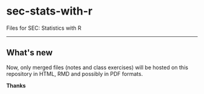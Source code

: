 # sec-stats-with-r
Files for SEC: Statistics with R

<hr>

## What's new
Now, only merged files (notes and class exercises) will be hosted on this repository in HTML, RMD and possibly in PDF formats.

**Thanks**
